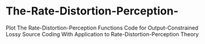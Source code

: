 # The-Rate-Distortion-Perception-
Plot The Rate-Distortion-Perception Functions
Code for 
Output-Constrained Lossy Source Coding With Application to Rate-Distortion-Perception Theory
